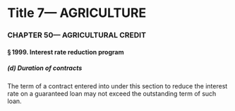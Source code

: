 
# Title 7— AGRICULTURE
### CHAPTER 50— AGRICULTURAL CREDIT
#### § 1999. Interest rate reduction program
##### (d) Duration of contracts

The term of a contract entered into under this section to reduce the interest rate on a guaranteed loan may not exceed the outstanding term of such loan.
